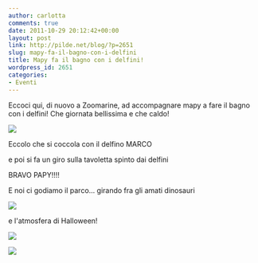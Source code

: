 ```yaml
---
author: carlotta
comments: true
date: 2011-10-29 20:12:42+00:00
layout: post
link: http://pilde.net/blog/?p=2651
slug: mapy-fa-il-bagno-con-i-delfini
title: Mapy fa il bagno con i delfini!
wordpress_id: 2651
categories:
- Eventi
---
```


Eccoci qui, di nuovo a Zoomarine, ad accompagnare mapy a fare il bagno con i delfini! Che giornata bellissima e che caldo!

![](http://pilde.net/blog/wp-content/uploads/2011/11/zoomarine_delfini.jpg)

Eccolo che si coccola con il delfino MARCO



e poi si fa un giro sulla tavoletta spinto dai delfini



BRAVO PAPY!!!!

E noi ci godiamo il parco... girando fra gli amati dinosauri

![](http://pilde.net/blog/wp-content/uploads/2011/11/zoomarine_dino.jpg)

e l'atmosfera di Halloween!

![](http://pilde.net/blog/wp-content/uploads/2011/11/bimbe1.jpg)

![](http://pilde.net/blog/wp-content/uploads/2011/11/zoomarine_fantasmi.jpg)
